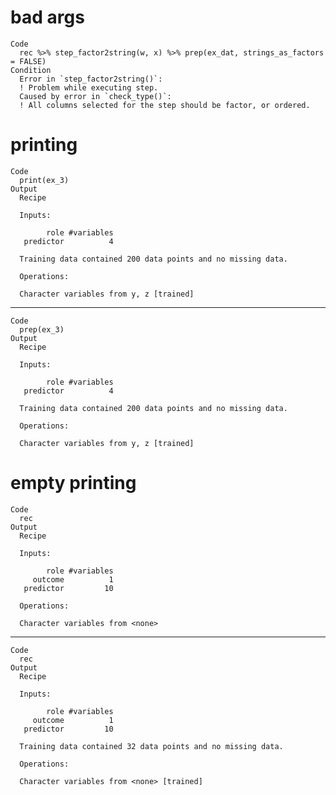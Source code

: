 # bad args

    Code
      rec %>% step_factor2string(w, x) %>% prep(ex_dat, strings_as_factors = FALSE)
    Condition
      Error in `step_factor2string()`:
      ! Problem while executing step.
      Caused by error in `check_type()`:
      ! All columns selected for the step should be factor, or ordered.

# printing

    Code
      print(ex_3)
    Output
      Recipe
      
      Inputs:
      
            role #variables
       predictor          4
      
      Training data contained 200 data points and no missing data.
      
      Operations:
      
      Character variables from y, z [trained]

---

    Code
      prep(ex_3)
    Output
      Recipe
      
      Inputs:
      
            role #variables
       predictor          4
      
      Training data contained 200 data points and no missing data.
      
      Operations:
      
      Character variables from y, z [trained]

# empty printing

    Code
      rec
    Output
      Recipe
      
      Inputs:
      
            role #variables
         outcome          1
       predictor         10
      
      Operations:
      
      Character variables from <none>

---

    Code
      rec
    Output
      Recipe
      
      Inputs:
      
            role #variables
         outcome          1
       predictor         10
      
      Training data contained 32 data points and no missing data.
      
      Operations:
      
      Character variables from <none> [trained]

